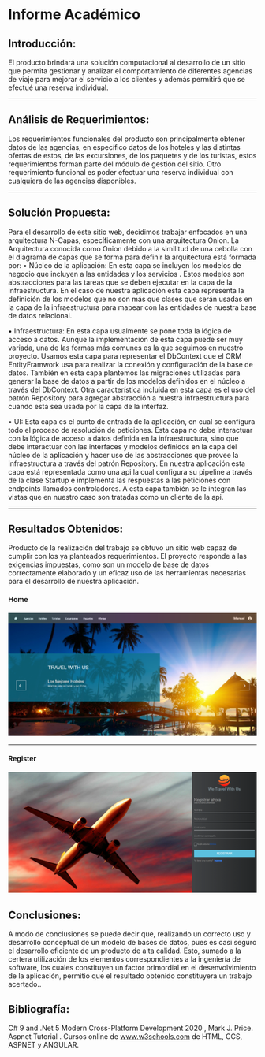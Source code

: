  # Informe  Académico 

## Introducción:

El producto brindará una solución computacional al desarrollo de un sitio que permita gestionar y analizar el comportamiento de diferentes agencias de viaje para mejorar el servicio a los clientes y además permitirá que se efectué una reserva individual. 

---

## Análisis de Requerimientos:
Los requerimientos funcionales del producto son principalmente obtener datos de las agencias, en específico datos de los hoteles y las distintas ofertas de estos, de las excursiones, de los paquetes y de los turistas, estos requerimientos forman parte del módulo de gestión del sitio. Otro requerimiento funcional es poder efectuar una reserva individual con cualquiera de las agencias disponibles.

---

## Solución Propuesta:

Para el desarrollo de este sitio web, decidimos trabajar enfocados en una arquitectura N-Capas, específicamente con una arquitectura Onion. 
La Arquitectura conocida como Onion debido a la similitud de una cebolla con el diagrama de capas que se forma para definir la arquitectura está formada por:
•	Núcleo de la aplicación: En esta capa se incluyen los modelos de negocio que incluyen a las entidades y los servicios . Estos modelos son abstracciones para las tareas que se deben ejecutar en la capa de la infraestructura. En el caso de nuestra aplicación esta capa representa la definición de los modelos que no son más que clases que serán usadas en la capa de la infraestructura para mapear con las entidades de nuestra base de datos relacional.

•	Infraestructura: En esta capa usualmente se pone toda la lógica de acceso a datos. Aunque la implementación de esta capa puede ser muy variada, una de las formas más comunes es la que seguimos en nuestro proyecto. Usamos esta capa para representar el DbContext que el ORM EntityFramwork usa para realizar la conexión y configuración de la base de datos. También en esta capa plantemos las migraciones utilizadas para generar la base de datos a partir de los modelos definidos en el núcleo a través del DbContext. Otra característica incluida en esta capa es el uso del patrón Repository para agregar abstracción a nuestra infraestructura para cuando esta sea usada por la capa de la interfaz.


•	UI: Esta capa es el punto de entrada de la aplicación, en cual se configura todo el proceso de resolución de peticiones. Esta capa no debe interactuar con la lógica de acceso a datos definida en la infraestructura, sino que debe interactuar con las interfaces y modelos definidos en la capa del núcleo de la aplicación y hacer uso de las abstracciones que provee la infraestructura a través del patrón Repository. En nuestra aplicación esta capa está representada como una api la cual configura su pipeline a través de la clase Startup e implementa las respuestas a las peticiones con endpoints llamados controladores. A esta capa también se le integran las vistas que en nuestro caso son tratadas como un cliente de la api.


---
## Resultados Obtenidos:

Producto de la realización del trabajo se obtuvo un sitio web capaz de cumplir con los ya planteados requerimientos. El proyecto responde a las exigencias impuestas, como son un modelo de base de datos correctamente elaborado y un eficaz uso de las herramientas necesarias para el desarrollo de nuestra aplicación.

#### Home

![](.\home.png)


------

#### Register

![](.\register.png)

## Conclusiones:

A modo de conclusiones se puede decir que, realizando un correcto uso y desarrollo conceptual de un modelo de
bases de datos, pues es casi seguro el desarrollo eficiente de un producto de alta calidad. Esto, sumado a la certera utilización de los elementos correspondientes a la ingeniería de software, los cuales constituyen un factor primordial en el desenvolvimiento de la aplicación, permitió que el resultado obtenido constituyera un trabajo acertado..

## Bibliografía:

C# 9 and .Net 5 Modern Cross-Platform Development 2020 , Mark J. Price.
Aspnet Tutorial .
Cursos online de www.w3schools.com de HTML, CCS, ASPNET y ANGULAR.
